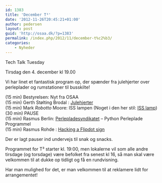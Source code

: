 ```yaml
---
id: 1383
title: 'December T³'
date: '2012-11-26T20:45:21+01:00'
author: pedersen
layout: post
guid: 'http://osaa.dk/?p=1383'
permalink: /index.php/2012/11/december-t%c2%b3/
categories:
    - Nyheder
---
```


Tech Talk Tuesday

Tirsdag den 4. december kl 19.00

Vi har linet et fantastisk program op, der spænder fra julehjerter over perleplader og rumstationer til busskilte!

(15 min) Bestyrelsen: Nyt fra OSAA  
(15 min) Gerth Stølting Brodal : [Julehjerter](http://cs.au.dk/%7Egerth/julehjerter/index.php?text_front=OSAA&text_back=T3 "http://cs.au.dk/~gerth/julehjerter/index.php?text_front=OSAA&text_back=T3")  
(15 min) Mark *Robotto* Moore: ISS lampen (Noget i den her stil: [ISS lamp](http://vimeo.com/24859969#))  
(30 min) PAUSE  
(15 min) Rasmus Berlin: [Perlepladesyndikatet](https://encrypted.google.com/search?q=Perlepladesyndikatet&hl=en&safe=images) – Python Perleplade Programmel  
(15 min) Rasmus Rohde : [Hacking a Flipdot sign ](http://youtu.be/hx5X8ni0AmE)

Der er lagt pauser ind undervejs til snak og snacks.

Programmet for T³ starter kl. 19:00, men lokalerne vil som alle andre tirsdage (og torsdage) være befolket fra senest kl 16, så man skal være velkommen til at dukke op tidligt og få en rundvisning.

Har man mulighed for det, er man velkommen til at reklamere lidt for arrangementet!